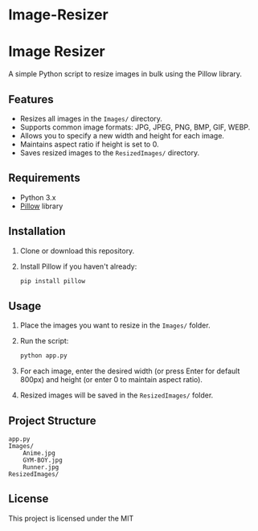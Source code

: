 # Image-Resizer
# Image Resizer

A simple Python script to resize images in bulk using the Pillow library.

## Features

- Resizes all images in the `Images/` directory.
- Supports common image formats: JPG, JPEG, PNG, BMP, GIF, WEBP.
- Allows you to specify a new width and height for each image.
- Maintains aspect ratio if height is set to 0.
- Saves resized images to the `ResizedImages/` directory.

## Requirements

- Python 3.x
- [Pillow](https://python-pillow.org/) library

## Installation

1. Clone or download this repository.
2. Install Pillow if you haven't already:

    ```sh
    pip install pillow
    ```

## Usage

1. Place the images you want to resize in the `Images/` folder.
2. Run the script:

    ```sh
    python app.py
    ```

3. For each image, enter the desired width (or press Enter for default 800px) and height (or enter 0 to maintain aspect ratio).
4. Resized images will be saved in the `ResizedImages/` folder.

## Project Structure

```
app.py
Images/
    Anime.jpg
    GYM-BOY.jpg
    Runner.jpg
ResizedImages/
```

## License

This project is licensed under the MIT
